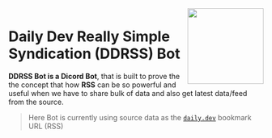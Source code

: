 <img align="right" src="https://user-images.githubusercontent.com/51878265/158046499-30013c0f-9fab-41cf-aad3-71c48c82c2f8.gif" height=150px>
<h1> Daily Dev  Really Simple Syndication (DDRSS) Bot</h1>

**DDRSS Bot is a Dicord Bot**, that is built to prove the the concept that how **RSS** can be so powerful and useful when we have to share bulk of data and also get latest data/feed from the source. 

> Here Bot is currently using source data as the [`daily.dev`](https://daily.dev/) bookmark URL (RSS)


